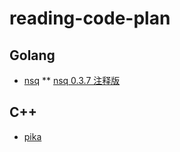 # reading-code-plan

## Golang

* [nsq](https://github.com/nsqio/nsq)
** [nsq 0.3.7 注释版](https://github.com/feixiao/nsq-0.3.7)
## C++

* [pika](https://github.com/Qihoo360/pika)

